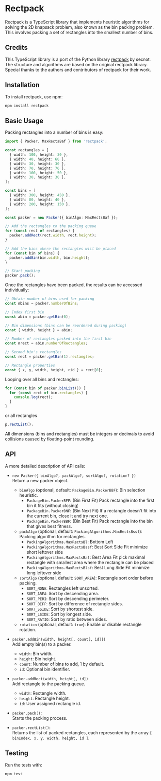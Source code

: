 # Rectpack

Rectpack is a TypeScript library that implements heuristic algorithms for solving the 2D knapsack problem, also known as the bin packing problem. This involves packing a set of rectangles into the smallest number of bins.

## Credits

This TypeScript library is a port of the Python library [rectpack](https://github.com/secnot/rectpack) by secnot. The structure and algorithms are based on the original rectpack library. Special thanks to the authors and contributors of rectpack for their work.

## Installation

To install rectpack, use npm:

```bash
npm install rectpack
```

## Basic Usage

Packing rectangles into a number of bins is easy:

```typescript
import { Packer, MaxRectsBaf } from 'rectpack';

const rectangles = [
  { width: 100, height: 30 },
  { width: 40, height: 60 },
  { width: 30, height: 30 },
  { width: 70, height: 70 },
  { width: 100, height: 50 },
  { width: 30, height: 30 },
];

const bins = [
  { width: 300, height: 450 },
  { width: 80, height: 40 },
  { width: 200, height: 150 },
];

const packer = new Packer({ binAlgo: MaxRectsBaf });

// Add the rectangles to the packing queue
for (const rect of rectangles) {
  packer.addRect(rect.width, rect.height);
}

// Add the bins where the rectangles will be placed
for (const bin of bins) {
  packer.addBin(bin.width, bin.height);
}

// Start packing
packer.pack();
```

Once the rectangles have been packed, the results can be accessed individually:

```typescript
// Obtain number of bins used for packing
const nbins = packer.numberOfBins;

// Index first bin
const abin = packer.getBin(0);

// Bin dimensions (bins can be reordered during packing)
const { width, height } = abin;

// Number of rectangles packed into the first bin
const nrect = abin.numberOfRectangles;

// Second bin's rectangles
const rect = packer.getBin(1).rectangles;

// Rectangle properties
const { x, y, width, height, rid } = rect[0];
```

Looping over all bins and rectangles:

```typescript
for (const bin of packer.binList()) {
  for (const rect of bin.rectangles) {
    console.log(rect);
  }
}
```

or all rectangles

```typescript
p.rectList();
```

All dimensions (bins and rectangles) must be integers or decimals to avoid collisions caused by floating-point rounding.

## API

A more detailed description of API calls:

- `new Packer({ binAlgo?, packAlgo?, sortAlgo?, rotation? })`  
  Return a new packer object.

  - `binAlgo` (optional, default: `PackageBin.PackerBBF`): Bin selection heuristic.
    - `PackageBin.PackerBFF`: (Bin First Fit) Pack rectangle into the first bin it fits (without closing)
    - `PackageBin.PackerBNF`: (Bin Next Fit) If a rectangle doesn't fit into the current bin,
      close it and try next one.
    - `PackageBin.PackerBBF`: (Bin Best Fit) Pack rectangle into the bin that gives best fitness.
  - `packAlgo` (optional, default: `PackingAlgorithms.MaxRectsBssf`): Packing algorithm for rectangles.
    - `PackingAlgorithms.MaxRectsBl`: Bottom Left
    - `PackingAlgorithms.MaxRectsBssf`: Best Sort Side Fit minimize short leftover side
    - `PackingAlgorithms.MaxRectsBaf`: Best Area Fit pick maximal rectangle with smallest area
      where the rectangle can be placed
    - `PackingAlgorithms.MaxRectsBlsf`: Best Long Side Fit minimize long leftover side
  - `sortAlgo` (optional, default: `SORT_AREA`): Rectangle sort order before packing.
    - `SORT_NONE`: Rectangles left unsorted.
    - `SORT_AREA`: Sort by descending area.
    - `SORT_PERI`: Sort by descending perimeter.
    - `SORT_DIFF`: Sort by difference of rectangle sides.
    - `SORT_SSIDE`: Sort by shortest side.
    - `SORT_LSIDE`: Sort by longest side.
    - `SORT_RATIO`: Sort by ratio between sides.
  - `rotation` (optional, default: `true`): Enable or disable rectangle rotation.

- `packer.addBin(width, height[, count[, id]])`  
  Add empty bin(s) to a packer.

  - `width`: Bin width.
  - `height`: Bin height.
  - `count`: Number of bins to add, 1 by default.
  - `id`: Optional bin identifier.

- `packer.addRect(width, height[, id])`  
  Add rectangle to the packing queue.

  - `width`: Rectangle width.
  - `height`: Rectangle height.
  - `id`: User assigned rectangle id.

- `packer.pack()`:  
  Starts the packing process.

- `packer.rectList()`:  
  Returns the list of packed rectangles, each represented by the array `[ binIndex, x, y, width, height, id ]`.

## Testing

Run the tests with:

```bash
npm test
```

